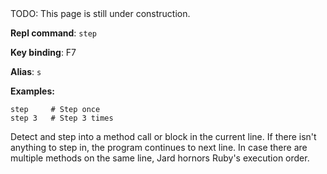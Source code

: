 <div class="alert alert--warning">TODO: This page is still under construction.</div>

**Repl command**: `step`

**Key binding**: F7

**Alias**: `s`

**Examples:**

```
step     # Step once
step 3   # Step 3 times
```

Detect and step into a method call or block in the current line. If there isn't anything to step in, the program continues to next line. In case there are multiple methods on the same line, Jard hornors Ruby's execution order.
